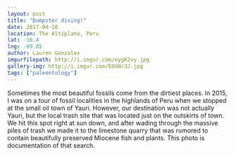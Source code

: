```yaml
---
layout: post
title: "Dumpster diving!"
date: 2017-04-18
location: The Altiplano, Peru
lat: -16.4
lng: -69.85
author: Lauren Gonzales
imgurfilepath: http://i.imgur.com/eygK2vy.jpg
gallery-img: http://i.imgur.com/E6GNr3J.jpg
tags: ["paleontology"]
---
```

	
Sometimes the most beautiful fossils come from the dirtiest places. In 2015, I was on a tour of fossil localities in the highlands of Peru when we stopped at the small oil town of Yauri. However, our destination was not actually Yauri, but the local trash site that was located just on the outskirts of town. We hit this spot right at sun down, and after wading through the massive piles of trash we made it to the limestone quarry that was rumored to contain beautifully preserved Miocene fish and plants. This photo is documentation of that search.